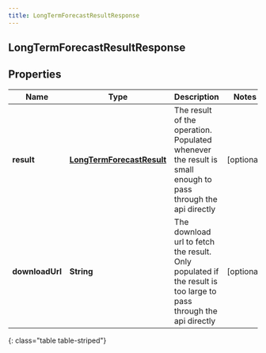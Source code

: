 ```yaml
---
title: LongTermForecastResultResponse
---
```


## LongTermForecastResultResponse

## Properties

| Name            | Type                                                                         | Description                                                                                                      | Notes      |
| --------------- | ---------------------------------------------------------------------------- | ---------------------------------------------------------------------------------------------------------------- | ---------- |
| **result**      | <!----><!---->[**LongTermForecastResult**](LongTermForecastResult.md)<!----> | The result of the operation. Populated whenever the result is small enough to pass through the api directly      | [optional] |
| **downloadUrl** | <!----><!---->**String**<!---->                                              | The download url to fetch the result. Only populated if the result is too large to pass through the api directly | [optional] |

{: class="table table-striped"}
